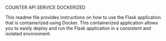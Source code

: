  COUNTER API SERVICE DOCKERIZED

 This readme file provides instructions on how to use the Flask application that is containerized using Docker. This containerized application allows you to easily deploy and run the Flask application in a consistent and isolated environment.
